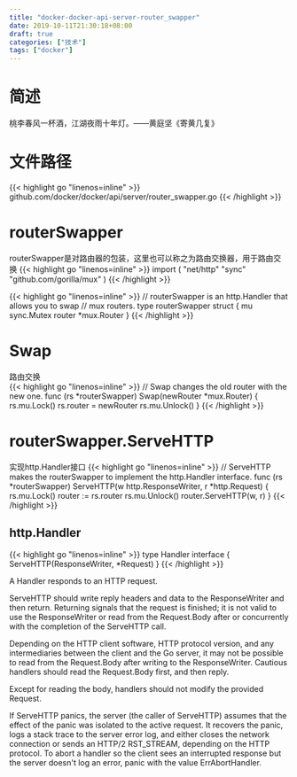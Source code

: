 ```yaml
---
title: "docker-docker-api-server-router_swapper"
date: 2019-10-11T21:30:18+08:00
draft: true
categories: ["技术"]
tags: ["docker"]
---
```


# 简述
桃李春风一杯酒，江湖夜雨十年灯。——黄庭坚《寄黄几复》
<!--more-->

# 文件路径
{{< highlight go "linenos=inline" >}}
github.com/docker/docker/api/server/router_swapper.go
{{< /highlight >}}

# routerSwapper
routerSwapper是对路由器的包装，这里也可以称之为路由交换器，用于路由交换
{{< highlight go "linenos=inline" >}}
import (
	"net/http"
	"sync"
	"github.com/gorilla/mux"
)
{{< /highlight >}}

{{< highlight go "linenos=inline" >}}
// routerSwapper is an http.Handler that allows you to swap
// mux routers.
type routerSwapper struct {
	mu     sync.Mutex
	router *mux.Router
}
{{< /highlight >}}

# Swap
路由交换  
{{< highlight go "linenos=inline" >}}
// Swap changes the old router with the new one.
func (rs *routerSwapper) Swap(newRouter *mux.Router) {
	rs.mu.Lock()
	rs.router = newRouter
	rs.mu.Unlock()
}
{{< /highlight >}}

# routerSwapper.ServeHTTP
实现http.Handler接口
{{< highlight go "linenos=inline" >}}
// ServeHTTP makes the routerSwapper to implement the http.Handler interface.
func (rs *routerSwapper) ServeHTTP(w http.ResponseWriter, r *http.Request) {
	rs.mu.Lock()
	router := rs.router
	rs.mu.Unlock()
	router.ServeHTTP(w, r)
}
{{< /highlight >}}

## http.Handler
{{< highlight go "linenos=inline" >}}
type Handler interface {
    ServeHTTP(ResponseWriter, *Request)
}
{{< /highlight >}}

A Handler responds to an HTTP request.

ServeHTTP should write reply headers and data to the ResponseWriter and then return. Returning signals that the request is finished; it is not valid to use the ResponseWriter or read from the Request.Body after or concurrently with the completion of the ServeHTTP call.

Depending on the HTTP client software, HTTP protocol version, and any intermediaries between the client and the Go server, it may not be possible to read from the Request.Body after writing to the ResponseWriter. Cautious handlers should read the Request.Body first, and then reply.

Except for reading the body, handlers should not modify the provided Request.

If ServeHTTP panics, the server (the caller of ServeHTTP) assumes that the effect of the panic was isolated to the active request. It recovers the panic, logs a stack trace to the server error log, and either closes the network connection or sends an HTTP/2 RST_STREAM, depending on the HTTP protocol. To abort a handler so the client sees an interrupted response but the server doesn't log an error, panic with the value ErrAbortHandler.
